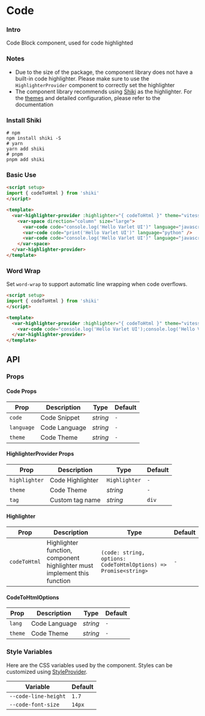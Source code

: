 # Code

### Intro

Code Block component, used for code highlighted

### Notes

- Due to the size of the package, the component library does not have a built-in code highlighter. Please make sure to use the `HighlighterProvider` component to correctly set the highlighter
- The component library recommends using [Shiki](https://shiki.tmrs.site/) as the highlighter. For the [themes](https://shiki.tmrs.site/themes) and detailed configuration, please refer to the documentation

### Install Shiki

```shell
# npm
npm install shiki -S
# yarn
yarn add shiki
# pnpm
pnpm add shiki
```

### Basic Use

```html
<script setup>
import { codeToHtml } from 'shiki'
</script>

<template>
  <var-highlighter-provider :highlighter="{ codeToHtml }" theme="vitesse-light">
    <var-space direction="column" size="large">
      <var-code code="console.log('Hello Varlet UI')" language="javascript" />
      <var-code code="print('Hello Varlet UI')" language="python" />
      <var-code code="console.log('Hello Varlet UI')" language="javascript" theme="github-light" />
    </var-space>
  </var-highlighter-provider>
</template>
```

### Word Wrap

Set `word-wrap` to support automatic line wrapping when code overflows.

```html
<script setup>
import { codeToHtml } from 'shiki'
</script>

<template>
  <var-highlighter-provider :highlighter="{ codeToHtml }" theme="vitesse-light">
    <var-code code="console.log('Hello Varlet UI');console.log('Hello Varlet UI');" language="javascript" word-wrap />
  </var-highlighter-provider>
</template>
```

## API

### Props

#### Code Props

| Prop | Description | Type | Default |
|------------------|-------------------------------------------------------------|-----------------|------------------|
| `code`           | Code Snippet                                                      | _string_       | `-`              |
| `language`       | Code Language                                                         | _string_       | `-`              |
| `theme`          | Code Theme                                                         | _string_       | `-`              |

#### HighlighterProvider Props

| Prop | Description | Type | Default |
|------------------|--------------------------------------------------------------|----------------|------------------|
| `highlighter`    | Code Highlighter                                                       | `Highlighter`   | `-`              |
| `theme`          | Code Theme                                                         | _string_       | `-`              |
| `tag`            | Custom tag name                                                  | _string_       | `div`              |

#### Highlighter

| Prop | Description | Type | Default |
| ------ | ------ | ------ | ------ |
| `codeToHtml` | Highlighter function, component highlighter must implement this function | `(code: string, options: CodeToHtmlOptions) => Promise<string>` | `-`

#### CodeToHtmlOptions

| Prop | Description | Type | Default |
| ------ | ------ | ------ | ------ |
| `lang` | Code Language | _string_ | `-` |
| `theme` | Code Theme | _string_ | `-` |

### Style Variables
Here are the CSS variables used by the component. Styles can be customized using [StyleProvider](#/en-US/style-provider).

| Variable | Default |
| --- | --- |
| `--code-line-height` | `1.7` |
| `--code-font-size` | `14px` |
